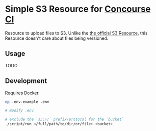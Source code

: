 # Simple S3 Resource for [Concourse CI](http://concourse.ci)

Resource to upload files to S3. Unlike the [the official S3 Resource](https://github.com/concourse/s3-resource), this Resource doesn't care about files being versioned.

## Usage

TODO

## Development

Requires Docker.

```bash
cp .env.example .env

# modify .env

# exclude the `s3://` prefix/protocol for the `bucket`
./script/run </full/path/to/dir/or/file> <bucket>
```
